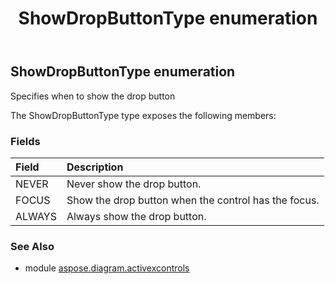﻿---
title: ShowDropButtonType enumeration
second_title: Aspose.Diagram for Python via .NET API References
description: 
type: docs
weight: 310
url: /python-net/aspose.diagram.activexcontrols/showdropbuttontype/
is_root: false
---

## ShowDropButtonType enumeration

Specifies when to show the drop button



The ShowDropButtonType type exposes the following members:

### Fields
| Field | Description |
| :- | :- |
| NEVER | Never show the drop button. |
| FOCUS | Show the drop button when the control has the focus. |
| ALWAYS | Always show the drop button. |


### See Also

* module [aspose.diagram.activexcontrols](../)
